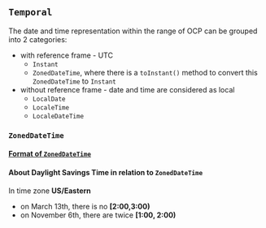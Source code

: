 ## `Temporal`
The date and time representation within the range of OCP can be grouped into 2 categories:
* with reference frame - UTC
  * `Instant`
  * `ZonedDateTime`, where there is a `toInstant()` method to convert this `ZonedDateTime` to `Instant`
* without reference frame - date and time are considered as local
  * `LocalDate`
  * `LocaleTime`
  * `LocaleDateTime`

### `ZonedDateTime`
#### [Format of `ZonedDateTime`](https://www.w3.org/TR/NOTE-datetime)
#### About Daylight Savings Time in relation to `ZonedDateTime`

In time zone **US/Eastern**

* on March 13th, there is no **[2:00,3:00)**
* on November 6th, there are twice **[1:00, 2:00)**


